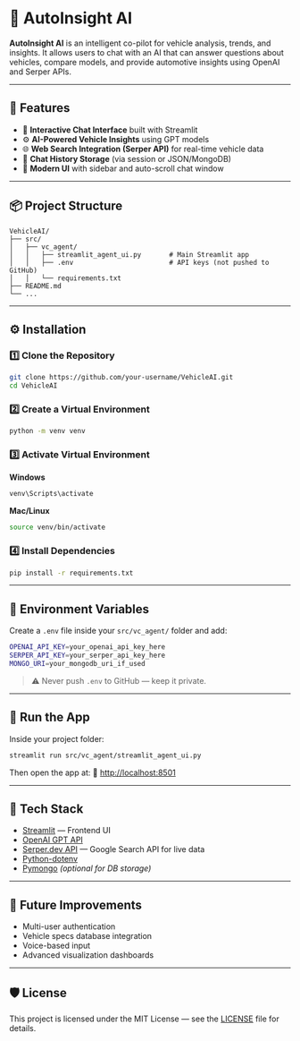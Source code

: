 # 🚗 AutoInsight AI

**AutoInsight AI** is an intelligent co-pilot for vehicle analysis, trends, and insights.
It allows users to chat with an AI that can answer questions about vehicles,
compare models, and provide automotive insights using OpenAI and Serper APIs.

---

## 🧠 Features

* 💬 **Interactive Chat Interface** built with Streamlit
* ⚙️ **AI-Powered Vehicle Insights** using GPT models
* 🌐 **Web Search Integration (Serper API)** for real-time vehicle data
* 🧾 **Chat History Storage** (via session or JSON/MongoDB)
* 🎨 **Modern UI** with sidebar and auto-scroll chat window

---

## 📦 Project Structure

```
VehicleAI/
├── src/
│   ├── vc_agent/
│   │   ├── streamlit_agent_ui.py       # Main Streamlit app
│   │   ├── .env                        # API keys (not pushed to GitHub)
│   │   └── requirements.txt
├── README.md
└── ...
```

---

## ⚙️ Installation

### 1️⃣ Clone the Repository

```bash
git clone https://github.com/your-username/VehicleAI.git
cd VehicleAI
```

### 2️⃣ Create a Virtual Environment

```bash
python -m venv venv
```

### 3️⃣ Activate Virtual Environment

**Windows**

```bash
venv\Scripts\activate
```

**Mac/Linux**

```bash
source venv/bin/activate
```

### 4️⃣ Install Dependencies

```bash
pip install -r requirements.txt
```

---

## 🔑 Environment Variables

Create a `.env` file inside your `src/vc_agent/` folder and add:

```bash
OPENAI_API_KEY=your_openai_api_key_here
SERPER_API_KEY=your_serper_api_key_here
MONGO_URI=your_mongodb_uri_if_used
```

> ⚠️ Never push `.env` to GitHub — keep it private.

---

## 🚀 Run the App

Inside your project folder:

```bash
streamlit run src/vc_agent/streamlit_agent_ui.py
```

Then open the app at:
🔗 [http://localhost:8501](http://localhost:8501)

---

## 🧪 Tech Stack

* [Streamlit](https://streamlit.io/) — Frontend UI
* [OpenAI GPT API](https://platform.openai.com/docs)
* [Serper.dev API](https://serper.dev/) — Google Search API for live data
* [Python-dotenv](https://pypi.org/project/python-dotenv/)
* [Pymongo](https://pypi.org/project/pymongo/) *(optional for DB storage)*

---

## 🧠 Future Improvements

* Multi-user authentication
* Vehicle specs database integration
* Voice-based input
* Advanced visualization dashboards

---


## 🛡️ License

This project is licensed under the MIT License — see the [LICENSE](LICENSE) file for details.
